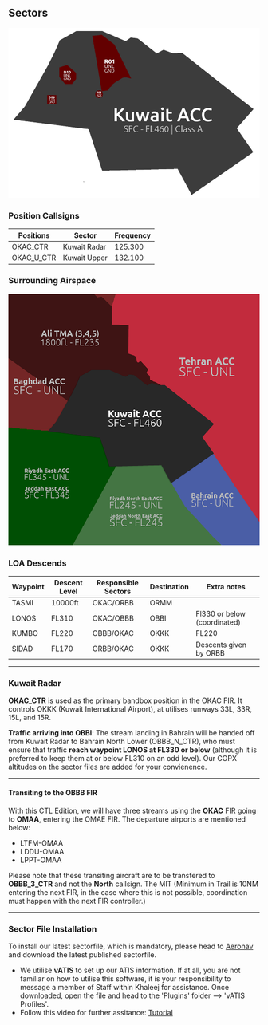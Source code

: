 ## Sectors 

![KuwaitACC](img/KuwaitACC.png)

### Position Callsigns
| **Positions** | **Sector**   | **Frequency** |
|---------------|--------------|---------------|
| OKAC_CTR      | Kuwait Radar | 125.300       |
| OKAC_U_CTR    | Kuwait Upper | 132.100       |     |


### Surrounding Airspace

![KuwaitRDR](img/KuwaitRDR.png)


### LOA Descends

| Waypoint | Descent Level | Responsible Sectors | Destination | Extra notes                  |
|----------|---------------|---------------------|-------------|------------------------------|
| TASMI    | 10000ft       | OKAC/ORBB           | ORMM        |                              |
| LONOS    | FL310         | OKAC/OBBB           | OBBI        | Fl330 or below (coordinated) |
| KUMBO    | FL220         | OBBB/OKAC           | OKKK        | FL220                        |
| SIDAD    | FL170         | ORBB/OKAC           | OKKK        | Descents given by ORBB       |

---

### Kuwait Radar

**OKAC_CTR** is used as the primary bandbox position in the OKAC FIR. It controls OKKK (Kuwait International Airport), at utilises runways 33L, 33R, 15L, and 15R. 

**Traffic arriving into OBBI**: The stream landing in Bahrain will be handed off from Kuwait Radar to Bahrain North Lower (OBBB_N_CTR), who must ensure that traffic **reach waypoint LONOS at FL330 or below** (although it is preferred to keep them at or below FL310 on an odd level). Our COPX altitudes on the sector files are added for your convienence.

---

#### Transiting to the OBBB FIR

With this CTL Edition, we will have three streams using the **OKAC** FIR going to **OMAA**, entering the OMAE FIR. The departure airports are mentioned below:

- LTFM-OMAA
- LDDU-OMAA
- LPPT-OMAA

Please note that these transiting aircraft are to be transfered to **OBBB_3_CTR** and not the **North** callsign. The MIT (Minimum in Trail is 10NM entering the next FIR, in the case where this is not possible, coordination must happen with the next FIR controller.)

---

### Sector File Installation


To install our latest sectorfile, which is mandatory, please head to [Aeronav](https://files.aero-nav.com/OKAC) and download the latest published sectorfile. 

- We utilise **vATIS** to set up our ATIS information. If at all, you are not familiar on how to utilise this software, it is your responsibility to message a member of Staff within Khaleej for assistance. Once downloaded, open the file and head to the 'Plugins' folder --> 'vATIS Profiles'. 
- Follow this video for further assitance: [Tutorial](https://www.youtube.com/watch?v=MlV7Lu5gzgk)
